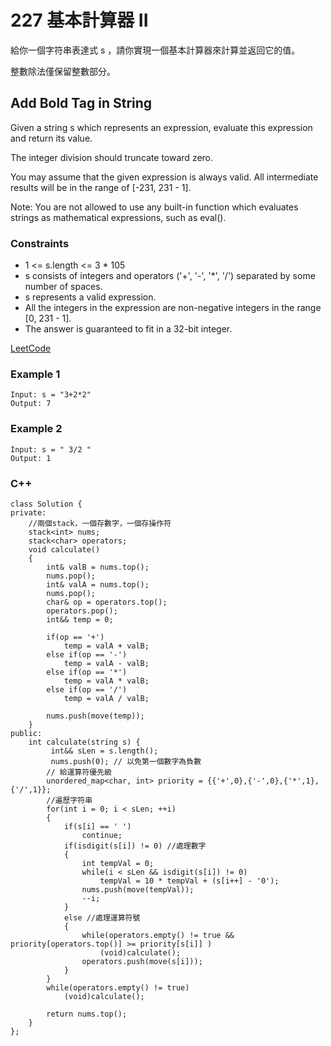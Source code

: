 # 227 基本計算器 II

給你一個字符串表達式 s ，請你實現一個基本計算器來計算並返回它的值。

整數除法僅保留整數部分。

##  Add Bold Tag in String

Given a string s which represents an expression, evaluate this expression and return its value. 

The integer division should truncate toward zero.

You may assume that the given expression is always valid. All intermediate results will be in the range of [-231, 231 - 1].

Note: You are not allowed to use any built-in function which evaluates strings as mathematical expressions, such as eval().

### Constraints

* 1 <= s.length <= 3 * 105
* s consists of integers and operators ('+', '-', '*', '/') separated by some number of spaces.
* s represents a valid expression.
* All the integers in the expression are non-negative integers in the range [0, 231 - 1].
* The answer is guaranteed to fit in a 32-bit integer.


[LeetCode](https://leetcode-cn.com/problems/basic-calculator-ii/)

### Example 1

```
Input: s = "3+2*2"
Output: 7
```

### Example 2

```
Input: s = " 3/2 "
Output: 1
```
### C++ 

```
class Solution {
private:
    //兩個stack，一個存數字，一個存操作符
    stack<int> nums;
    stack<char> operators;
    void calculate()
    {
        int& valB = nums.top();
        nums.pop();
        int& valA = nums.top();
        nums.pop();
        char& op = operators.top();
        operators.pop();
        int&& temp = 0;

        if(op == '+')
            temp = valA + valB;
        else if(op == '-')
            temp = valA - valB;
        else if(op == '*')
            temp = valA * valB;
        else if(op == '/')
            temp = valA / valB;
        
        nums.push(move(temp));
    }
public:
    int calculate(string s) {
         int&& sLen = s.length();       
         nums.push(0); // 以免第一個數字為負數         
        // 給運算符優先級
        unordered_map<char, int> priority = {{'+',0},{'-',0},{'*',1},{'/',1}};
        //遍歷字符串
        for(int i = 0; i < sLen; ++i)
        {
            if(s[i] == ' ')
                continue;            
            if(isdigit(s[i]) != 0) //處理數字
            {
                int tempVal = 0;
                while(i < sLen && isdigit(s[i]) != 0)
                    tempVal = 10 * tempVal + (s[i++] - '0');
                nums.push(move(tempVal));
                --i;
            }
            else //處理運算符號
            {
                while(operators.empty() != true && priority[operators.top()] >= priority[s[i]] )
                    (void)calculate();
                operators.push(move(s[i]));
            }
        }
        while(operators.empty() != true)
            (void)calculate();

        return nums.top();
    }
};
```
